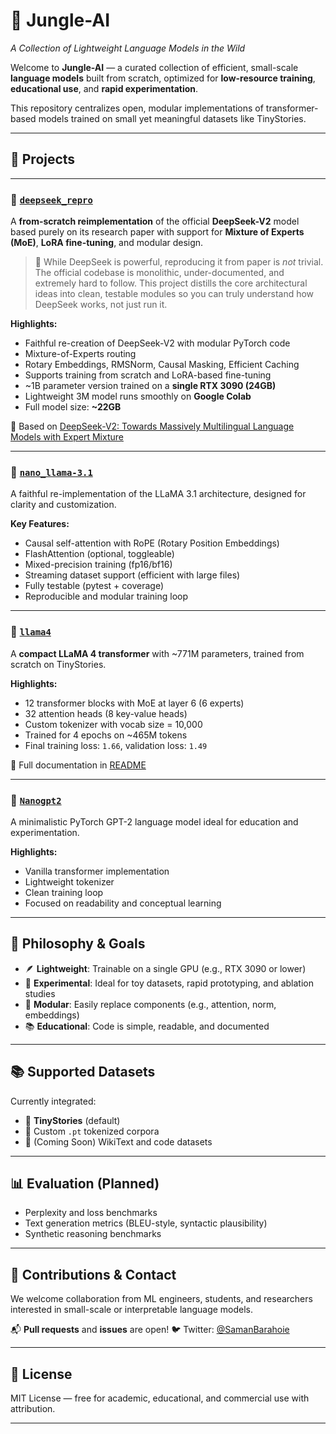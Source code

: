 
# 🐾 Jungle-AI

*A Collection of Lightweight Language Models in the Wild*

Welcome to **Jungle-AI** — a curated collection of efficient, small-scale **language models** built from scratch, optimized for **low-resource training**, **educational use**, and **rapid experimentation**.

This repository centralizes open, modular implementations of transformer-based models trained on small yet meaningful datasets like TinyStories.

---

## 🌴 Projects

---

### 🐋 [`deepseek_repro`](https://github.com/SamanBarahoie/DeepSeek)

A **from-scratch reimplementation** of the official **DeepSeek-V2** model based purely on its research paper  with support for **Mixture of Experts (MoE)**, **LoRA fine-tuning**, and modular design.

> 🐋 While DeepSeek is powerful, reproducing it from paper is *not* trivial. The official codebase is monolithic, under-documented, and extremely hard to follow. This project distills the core architectural ideas into clean, testable modules  so you can truly understand how DeepSeek works, not just run it.

**Highlights:**

* Faithful re-creation of DeepSeek-V2 with modular PyTorch code
* Mixture-of-Experts routing 
* Rotary Embeddings, RMSNorm, Causal Masking, Efficient Caching
* Supports training from scratch and LoRA-based fine-tuning
* \~1B parameter version trained on a **single RTX 3090 (24GB)**
* Lightweight 3M model runs smoothly on **Google Colab**
* Full model size: **\~22GB**

📄 Based on [DeepSeek-V2: Towards Massively Multilingual Language Models with Expert Mixture](https://arxiv.org/pdf/2405.04434)

---
### 🔬 [`nano_llama-3.1`](https://github.com/SamanBarahoie/nano_llama-3.1)

A faithful re-implementation of the LLaMA 3.1 architecture, designed for clarity and customization.

**Key Features:**

* Causal self-attention with RoPE (Rotary Position Embeddings)
* FlashAttention (optional, toggleable)
* Mixed-precision training (fp16/bf16)
* Streaming dataset support (efficient with large files)
* Fully testable (pytest + coverage)
* Reproducible and modular training loop

---

### 🦙 [`llama4`](https://github.com/SamanBarahoie/-Llama-4)

A **compact LLaMA 4 transformer** with \~771M parameters, trained from scratch on TinyStories.

**Highlights:**

* 12 transformer blocks with MoE at layer 6 (6 experts)
* 32 attention heads (8 key-value heads)
* Custom tokenizer with vocab size = 10,000
* Trained for 4 epochs on \~465M tokens
* Final training loss: `1.66`, validation loss: `1.49`

📄 Full documentation in [README](https://github.com/SamanBarahoie/-Llama-4)

---

### 🧠 [`Nanogpt2`](https://github.com/SamanBarahoie/NanoLanguageModel)

A minimalistic PyTorch GPT-2 language model ideal for education and experimentation.

**Highlights:**

* Vanilla transformer implementation
* Lightweight tokenizer
* Clean training loop
* Focused on readability and conceptual learning

---

## 🧠 Philosophy & Goals

* 🪶 **Lightweight**: Trainable on a single GPU (e.g., RTX 3090 or lower)
* 🧪 **Experimental**: Ideal for toy datasets, rapid prototyping, and ablation studies
* 🧱 **Modular**: Easily replace components (e.g., attention, norm, embeddings)
* 📚 **Educational**: Code is simple, readable, and documented

---

## 📚 Supported Datasets

Currently integrated:

* 🧒 **TinyStories** (default)
* 📄 Custom `.pt` tokenized corpora
* 📘 (Coming Soon) WikiText and code datasets

---

## 📊 Evaluation (Planned)

* Perplexity and loss benchmarks
* Text generation metrics (BLEU-style, syntactic plausibility)
* Synthetic reasoning benchmarks

---

## 🤝 Contributions & Contact

We welcome collaboration from ML engineers, students, and researchers interested in small-scale or interpretable language models.

📬 **Pull requests** and **issues** are open!
🐦 Twitter: [@SamanBarahoie](https://twitter.com/SamanBarahoie)

---

## 🧩 License

MIT License — free for academic, educational, and commercial use with attribution.

---
